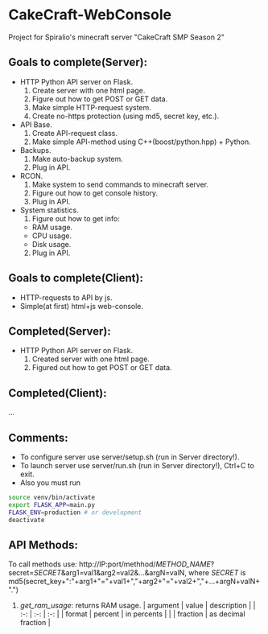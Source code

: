 # CakeCraft-WebConsole
Project for Spiralio's minecraft server "CakeCraft SMP Season 2"
## Goals to complete(Server):
- HTTP Python API server on Flask.
  1. Create server with one html page.
  2. Figure out how to get POST or GET data.
  3. Make simple HTTP-request system.
  4. Create no-https protection (using md5, secret key, etc.).
- API Base.
  1. Create API-request class.
  2. Make simple API-method using C++(boost/python.hpp) + Python.
- Backups.
  1. Make auto-backup system.
  2. Plug in API.
- RCON.
  1. Make system to send commands to minecraft server.
  2. Figure out how to get console history.
  3. Plug in API.
- System statistics.
  1. Figure out how to get info:
    - RAM usage.
    - CPU usage.
    - Disk usage.
  2. Plug in API.
## Goals to complete(Client):
- HTTP-requests to API by js.
- Simple(at first) html+js web-console.
## Completed(Server):
- HTTP Python API server on Flask.
  1. Created server with one html page.
  2. Figured out how to get POST or GET data.
## Completed(Client):
...
## Comments:
- To configure server use server/setup.sh (run in Server directory!).
- To launch server use server/run.sh (run in Server directory!), Ctrl+C to exit.
- Also you must run
```bash
source venv/bin/activate
export FLASK_APP=main.py
FLASK_ENV=production # or development
deactivate
```
## API Methods:
To call methods use:
http://IP:port/methhod/*METHOD_NAME*?secret=*SECRET*&arg1=val1&arg2=val2&...&argN=valN, where *SECRET* is md5(secret_key+":"+arg1+"="+val1+","+arg2+"="+val2+","+...+argN+valN+".")
1. *get_ram_usage*: returns RAM usage.
| argument |   value  | description         |
|   :-:    |    :-:   |    :-:              |
|  format  | percent  | in percents         |
|          | fraction | as decimal fraction |

